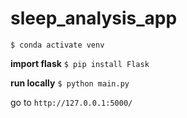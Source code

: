 # sleep_analysis_app
```$ conda activate venv```

__import flask__
```$ pip install Flask```

__run locally__
```$ python main.py```

go to ```http://127.0.0.1:5000/ ```
